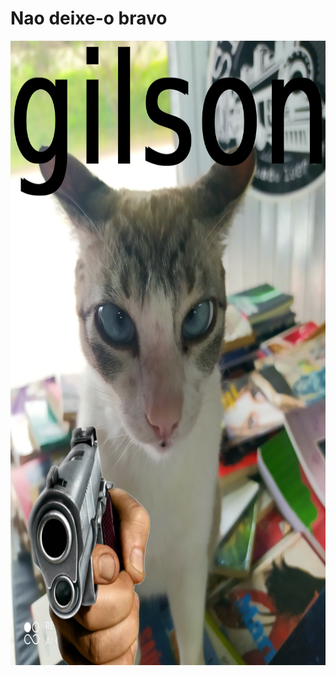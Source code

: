 <span align="center"><h1>Nao deixe-o bravo</h1><picture align="center"><img align="end" height="999" width="999" src="https://github.com/joaoguilherme000/joaoguilherme000/blob/main/nada/gato.jpg" /></picture></span>
